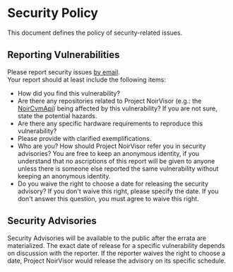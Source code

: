 # Security Policy
This document defines the policy of security-related issues.

## Reporting Vulnerabilities
Please report security issues [by email](mailto:zero.tangptr@gmail.com). \
Your report should at least include the following items:

- How did you find this vulnerability?
- Are there any repositories related to Project NoirVisor (e.g.: the [NoirCvmApi](https://github.com/Zero-Tang/NoirCvmApi)) being affected by this vulnerability? If you are not sure, state the potential hazards.
- Are there any specific hardware requirements to reproduce this vulnerability?
- Please provide with clarified exemplifications.
- Who are you? How should Project NoirVisor refer you in security advisories? You are free to keep an anonymous identity, if you understand that no ascriptions of this report will be given to anyone unless there is someone else reported the same vulnerability without keeping an anonymous identity.
- Do you waive the right to choose a date for releasing the security advisory? If you don't waive this right, please specify the date. If you don't answer this question, you must agree to waive this right.

## Security Advisories
Security Advisories will be available to the public after the errata are materialized. The exact date of release for a specific vulnerability depends on discussion with the reporter. If the reporter waives the right to choose a date, Project NoirVisor would release the advisory on its specific schedule.